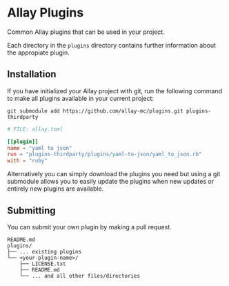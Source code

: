 # Allay Plugins

Common Allay plugins that can be used in your project.

Each directory in the `plugins` directory contains further information about the
appropiate plugin.


## Installation

If you have initialized your Allay project with git, run the following command
to make all plugins available in your current project:

```console
git submodule add https://github.com/allay-mc/plugins.git plugins-thirdparty
```

```toml
# FILE: allay.toml

[[plugin]]
name = "yaml to json"
run = "plugins-thirdparty/plugins/yaml-to-json/yaml_to_json.rb"
with = "ruby"
```

Alternatively you can simply download the plugins you need but using a git
submodule allows you to easily update the plugins when new updates or entirely
new plugins are available.


## Submitting

You can submit your own plugin by making a pull request.

```
README.md
plugins/
├── ... existing plugins
└── <your-plugin-name>/
    ├── LICENSE.txt
    ├── README.md
    └── ... and all other files/directories
```

